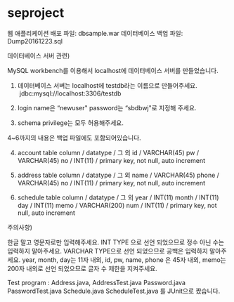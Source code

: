 # seproject

웹 애플리케이션 배포 파일: dbsample.war
데이터베이스 백업 파일: Dump20161223.sql

데이터베이스 서버 관련)

MySQL workbench를 이용해서 localhost에 데이터베이스 서버를 만들었습니다.

1. 데이터베이스 서버는 localhost에 testdb라는 이름으로 만들어주세요.
 jdbc:mysql://localhost:3306/testdb

2. login name은 “newuser" password는 “sbdbwj"로 지정해 주세요.

3. schema privilege는 모두 허용해주세요.

4~6까지의 내용은 백업 파일에도 포함되어있습니다.

4. account table
column / datatype / 그 외
id / VARCHAR(45)
pw / VARCHAR(45)
no / INT(11) / primary key, not null, auto increment

5. address table
column / datatype / 그 외
name / VARCHAR(45)
phone / VARCHAR(45)
no / INT(11) / primary key, not null, auto increment

6. schedule table
column / datatype / 그 외
year / INT(11)
month / INT(11)
day / INT(11)
memo / VARCHAR(200)
num / INT(11) / primary key, not null, auto increment

주의사항)

한글 말고 영문자로만 입력해주세요.
INT TYPE 으로 선언 되었으므로 정수 아닌 수는 입력하지 말아주세요.
VARCHAR TYPE으로 선언 되었으므로 공백은 입력하지 말아주세요.
year, month, day는 11자 내외, id, pw, name, phone 은 45자 내외, memo는 200자 내외로 선언 되었으므로 글자 수 제한을 지켜주세요.

Test program : Address.java, AddressTest.java Password.java PasswordTest.java Schedule.java ScheduleTest.java 를 JUnit으로 짰습니다.
